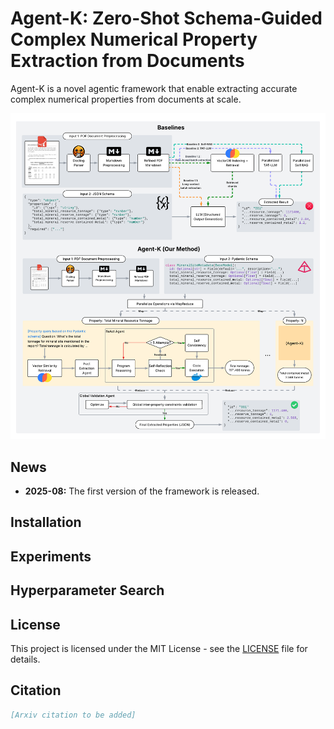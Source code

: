 # Agent-K: Zero-Shot Schema-Guided Complex Numerical Property Extraction from Documents

Agent-K is a novel agentic framework that enable extracting accurate complex numerical properties from documents at scale.

![Architecture of the framework](assets/minmod-paper-figures%20-%20main_v2.png)

## News
- **2025-08:** The first version of the framework is released.

## Installation

## Experiments

## Hyperparameter Search

## License
This project is licensed under the MIT License - see the [LICENSE](https://github.com/yixin0829/agent-k/blob/main/LICENSE) file for details.

## Citation
```bibtex
[Arxiv citation to be added]
```

